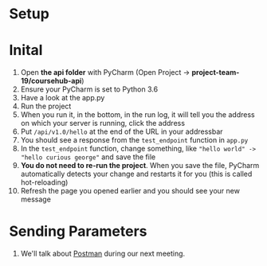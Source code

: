 # Setup

# Inital 
1. Open **the api folder** with PyCharm (Open Project -> **project-team-19/coursehub-api**)
1. Ensure your PyCharm is set to Python 3.6
1. Have a look at the app.py
1. Run the project
1. When you run it, in the bottom, in the run log, it will tell you the address on which your server is running, click the address
1. Put `/api/v1.0/hello` at the end of the URL in your addressbar
1. You should see a response from the `test_endpoint` function in `app.py`
1. In the `test_endpoint` function, change something, like `"hello world" -> "hello curious george"` and save the file
1. **You do not need to re-run the project**. When you save the file, PyCharm automatically detects your change and restarts it for you (this is called hot-reloading)
1. Refresh the page you opened earlier and you should see your new message 

# Sending Parameters 
1. We'll talk about [Postman](https://www.getpostman.com/) during our next meeting.